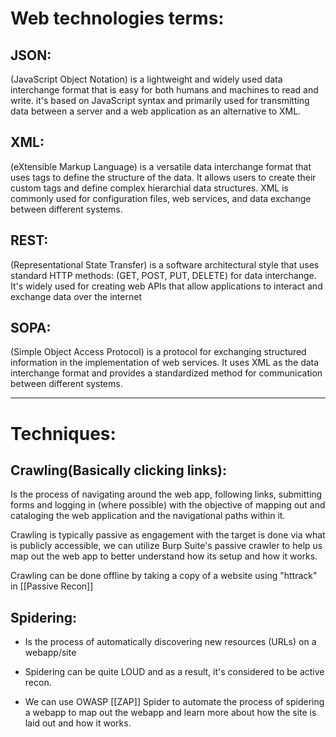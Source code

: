 # **Web technologies terms:**
## **JSON:**

(JavaScript Object Notation) is a lightweight and widely used data interchange format that is easy for both humans and machines to read and write. it's based on JavaScript syntax and primarily used for transmitting data between a server and a web application as an alternative to XML.


## **XML:**

(eXtensible Markup Language) is a versatile data interchange format that uses tags to define the structure of the data. It allows users to create their custom tags and define complex hierarchial data structures. XML is commonly used for configuration files, web services, and data exchange between different systems.


## **REST:**

(Representational State Transfer) is a software architectural style that uses standard HTTP methods: (GET, POST, PUT, DELETE) for data interchange. It's widely used for creating web APIs that allow applications to interact and exchange data over the internet


## **SOPA:**

(Simple Object Access Protocol) is a protocol for exchanging structured information in the implementation of web services. It uses XML as the data interchange format and provides a standardized method for communication between different systems. 


---

# **Techniques:**


## **Crawling(Basically clicking links):**

Is the process of navigating around the web app, following links, submitting forms and logging in (where possible) with the objective of mapping out and cataloging the web application and the navigational paths within it.

Crawling is typically passive as engagement with the target is done via what is publicly accessible, we can utilize Burp Suite's passive crawler to help us map out the web app to better understand how its setup and how it works.

Crawling can be done offline by taking a copy of a website using "httrack" in [[Passive Recon]]

## **Spidering:**

- Is the process of automatically discovering new resources (URLs) on a webapp/site


- Spidering can be quite LOUD and as a result, it's considered to be active recon. 

- We can use OWASP [[ZAP]] Spider to automate the process of spidering a webapp to map out the webapp and learn more about how the site is laid out and how it works.


